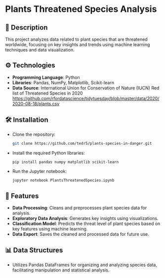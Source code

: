 # Plants Threatened Species Analysis

## 📖 Description
This project analyzes data related to plant species that are threatened worldwide, focusing on key insights and trends using machine learning techniques and data visualization.

## ⚙️ Technologies
- **Programming Language**: Python
- **Libraries**: Pandas, NumPy, Matplotlib, Scikit-learn
- **Data Source**: International Union for Conservation of Nature (IUCN) Red list of Threatened Species in 2020 https://github.com/rfordatascience/tidytuesday/blob/master/data/2020/2020-08-18/plants.csv

## 🛠️ Installation
 - Clone the repository:
   ```bash
   git clone https://github.com/tedr5/plants-species-in-danger.git
   ```
 - Install the required Python libraries:
   ```bash
   pip install pandas numpy matplotlib scikit-learn
   ```
- Run the Jupyter notebook:
  ```bash
  jupyter notebook PlantsThreatenedSpecies.ipynb
  ```
## 🚀 Features

- **Data Processing**: Cleans and preprocesses plant species data for analysis.
- **Exploratory Data Analysis**: Generates key insights using visualizations.
- **Classification Model**: Predicts the threat level of plant species based on key features using machine learning.
- **Data Export**: Saves the cleaned and processed data for future use.


## 📊 Data Structures
- Utilizes Pandas DataFrames for organizing and analyzing species data, facilitating manipulation and statistical analysis.
